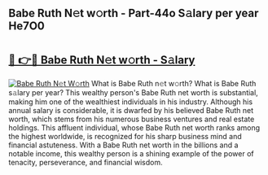 ## Babe Ruth N𝚎t w𝚘rth - Part-44o S𝚊lary per year He7O0

# <h2><a href="http://gc3htl.nevu.top/?p=Babe+Ruth">🔗 👉🔴 Babe Ruth N𝚎t w𝚘rth - S𝚊lary</a></h2>

[![Babe Ruth N𝚎t W𝚘rth](https://i.imgur.com/Oavwk0R.jpeg)](http://gc3htl.nevu.top/?p=Babe+Ruth)
What is Babe Ruth n𝚎t w𝚘rth? What is Babe Ruth s𝚊lary per year?
This wealthy person's Babe Ruth net worth is substantial, making him one of the wealthiest individuals in his industry. Although his annual salary is considerable, it is dwarfed by his believed Babe Ruth net worth, which stems from his numerous business ventures and real estate holdings. This affluent individual, whose Babe Ruth net worth ranks among the highest worldwide, is recognized for his sharp business mind and financial astuteness. With a Babe Ruth net worth in the billions and a notable income, this wealthy person is a shining example of the power of tenacity, perseverance, and financial wisdom.

